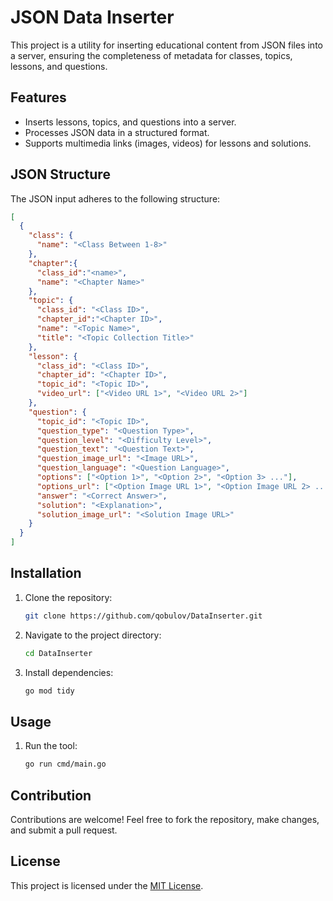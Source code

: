 # JSON Data Inserter

This project is a utility for inserting educational content from JSON files into a server, ensuring the completeness of metadata for classes, topics, lessons, and questions.

## Features

- Inserts lessons, topics, and questions into a server.
- Processes JSON data in a structured format.
- Supports multimedia links (images, videos) for lessons and solutions.

## JSON Structure

The JSON input adheres to the following structure:

```json
[
  {
    "class": {
      "name": "<Class Between 1-8>"
    },
    "chapter":{
      "class_id":"<name>",
      "name": "<Chapter Name>"
    },
    "topic": {
      "class_id": "<Class ID>",
      "chapter_id":"<Chapter ID>",
      "name": "<Topic Name>",
      "title": "<Topic Collection Title>"
    },
    "lesson": {
      "class_id": "<Class ID>",
      "chapter_id": "<Chapter ID>",
      "topic_id": "<Topic ID>",
      "video_url": ["<Video URL 1>", "<Video URL 2>"]
    },
    "question": {
      "topic_id": "<Topic ID>",
      "question_type": "<Question Type>",
      "question_level": "<Difficulty Level>",
      "question_text": "<Question Text>",
      "question_image_url": "<Image URL>",
      "question_language": "<Question Language>",
      "options": ["<Option 1>", "<Option 2>", "<Option 3> ..."],
      "options_url": ["<Option Image URL 1>", "<Option Image URL 2> ..."],
      "answer": "<Correct Answer>",
      "solution": "<Explanation>",
      "solution_image_url": "<Solution Image URL>"
    }
  }
]
```

## Installation

1. Clone the repository:
   ```bash
   git clone https://github.com/qobulov/DataInserter.git
   ```
2. Navigate to the project directory:
   ```bash
   cd DataInserter
   ```
3. Install dependencies:
   ```bash
   go mod tidy
   ```

## Usage

1. Run the tool:
   ```bash
   go run cmd/main.go
   ```

## Contribution

Contributions are welcome! Feel free to fork the repository, make changes, and submit a pull request.

## License

This project is licensed under the [MIT License](LICENSE).